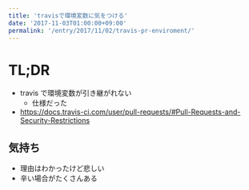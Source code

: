 ```yaml
---
title: 'travisで環境変数に気をつける'
date: '2017-11-03T01:00:00+09:00'
permalink: '/entry/2017/11/02/travis-pr-enviroment/'
---
```


# TL;DR

- travis で環境変数が引き継がれない
  - 仕様だった
- <https://docs.travis-ci.com/user/pull-requests/#Pull-Requests-and-Security-Restrictions>

## 気持ち

- 理由はわかったけど悲しい
- 辛い場合がたくさんある
